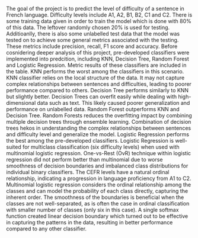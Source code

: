 The goal of the project is to predict the level of difficulty of a sentence in French language. Difficulty levels include A1, A2, B1, B2, C1 and C2.
There is some training data given in order to train the model which is done with 80% of this data. The leftover randomly chosen 20% is used for testing. Additioanlly, there is also some unlabelled test data that the model was tested on to achieve some general metrics associated with the testing. These metrics include precision, recall, F1 score and accuracy.
Before cosnidering deeper analysis of this project, pre-developed classifiers were implemented into predcition, including KNN, Decision Tree, Random Forest and Logistic Regression. Metric results of these classifiers are included in the table. KNN performs the worst among the classifiers in this scenario. KNN classifier relies on the local structure of the data. It may not capture complex relationships between sentences and difficulties, leading to poorer performance compared to others. Decision Tree performs similarly to KNN but slightly better. Decision Trees can overfit easily while dealing with high-dimensional data such as text. This likely caused poorer generalization and performance on unlabelled data. Random Forest outperforms KNN and Decision Tree. Random Forests reduces the overfitting impact by combining multiple decision trees through ensemble learning. Combination of decision trees hekos in understanding the complex relationships between sentences and difficulty level and generalize the model. Logistic Regression performs the best among the pre-developed classifiers. Logistic Regression is well-suited for multiclass classification (six difficulty levels) when used with multinomial logistic regression. One-vs-Rest (OvR) technique within logistic regression did not perform better than multinomial due to worse smoothness of decision boundaries and imbalanced class distributions for individual binary classifiers. The CEFR levels have a natural ordinal relationship, indicating a progression in language proficiency from A1 to C2. Multinomial logistic regression considers the ordinal relationship among the classes and can model the probability of each class directly, capturing the inherent order. The smoothness of the boundaries is beneficial when the classes are not well-separated, as is often the case in ordinal classification with smaller number of classes (only six in this case). A single softmax function created linear decision boundary which turned out to be effective in capturing the patterns in the data, resulting in better performance compared to any other classifier.
